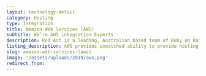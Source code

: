 ```yaml
---
layout: technology-detail
category: Hosting
type: Integration
title: Amazon Web Services (AWS)
subtitle: We’re AWS integration Experts
description: Red Ant is a leading, Australian based team of Ruby on Rails Developers. We’ve worked with hundreds of companies and startups integrate their apps with AWS.
listing_description: AWS provides unmatched ability to provide hosting services for high performing, data-driven websites at a low cost. AWS allows for the development of sophisticated apps that can easily meet the demands of high traffic. When incorporated with Kubernetes container orchestration you have enormously flexibility to dial up and down hosting services depending up demand to the site. Resulting in a reliable high performance hosting at a lower cost. Red Ant can design the optimum hosting application for your website along with the deployment and continuous management to ensure reliable performance regardless of demand spikes.
slug: amazon-web-services-(aws)
image: '/assets/uploads/2019/aws.png'
redirect_from:
---
```

